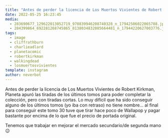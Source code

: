 ```yaml
---
title: "Antes de perder la licencia de Los Muertos Vivientes de Robert Kirkman, Planeta apuró las tiradas de los últimos tomos para poder completar la colección, pero con tiradas cortas"
date: 2022-05-25 16:23:45
media: 
  - 283690677_129622013052719_970839946208740328_n_17942506022065788.jpg
  - 284399864_692281268745865_8138034832085664481_n_17944220627003776.jpg
tags: 
  - image
  - cliffrathburn
  - charlieadlard
  - planetacomic
  - robertkirkman
  - walkingdead
  - losmuertosvivientes
template: instagram
author: neverbot
---
```


Antes de perder la licencia de Los Muertos Vivientes de Robert Kirkman, Planeta apuró las tiradas de los últimos tomos para poder completar la colección, pero con tiradas cortas. Lo muy difícil que ha sido conseguir alguno de los últimos tomos (yo iba con retraso) no tiene nombre… al final para conseguir este tomo 30 tuve que tirar hace poco de Wallapop y pagar bastante por encima de lo que fue el precio de portada original.

Tenemos que trabajar en mejorar el mercado secundario/de segunda mano 😉


